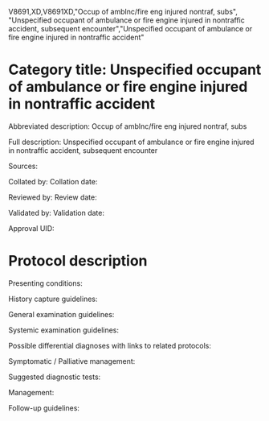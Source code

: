 V8691,XD,V8691XD,"Occup of amblnc/fire eng injured nontraf, subs", "Unspecified occupant of ambulance or fire engine injured in nontraffic accident, subsequent encounter","Unspecified occupant of ambulance or fire engine injured in nontraffic accident"
# Category title: Unspecified occupant of ambulance or fire engine injured in nontraffic accident

Abbreviated description: Occup of amblnc/fire eng injured nontraf, subs

Full description: Unspecified occupant of ambulance or fire engine injured in nontraffic accident, subsequent encounter

Sources:

Collated by:
Collation date:

Reviewed by:
Review date:

Validated by:
Validation date:

Approval UID:

# Protocol description

Presenting conditions:

History capture guidelines:

General examination guidelines:

Systemic examination guidelines:

Possible differential diagnoses with links to related protocols:

Symptomatic / Palliative management:

Suggested diagnostic tests:

Management:

Follow-up guidelines:
